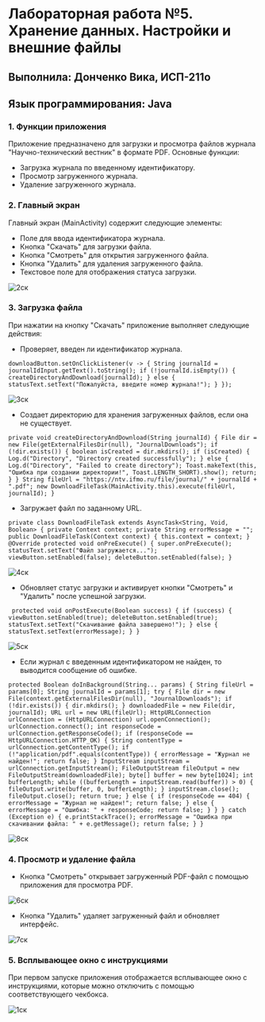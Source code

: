 # Лабораторная работа №5. Хранение данных. Настройки и внешние файлы
## Выполнила: Донченко Вика, ИСП-211о
## Язык программирования: Java

### 1. Функции приложения
Приложение предназначено для загрузки и просмотра файлов журнала "Научно-технический вестник" в формате PDF. Основные функции:
- Загрузка журнала по введенному идентификатору.
- Просмотр загруженного журнала.
- Удаление загруженного журнала.

### 2. Главный экран 
Главный экран (MainActivity) содержит следующие элементы:
- Поле для ввода идентификатора журнала.
- Кнопка "Скачать" для загрузки файла.
- Кнопка "Смотреть" для открытия загруженного файла.
- Кнопка "Удалить" для удаления загруженного файла.
- Текстовое поле для отображения статуса загрузки.

![2ск](https://github.com/user-attachments/assets/a7373363-29d3-493a-a5ff-f1e81b2952ad)

### 3. Загрузка файла
При нажатии на кнопку "Скачать" приложение выполняет следующие действия:
- Проверяет, введен ли идентификатор журнала.
  
`downloadButton.setOnClickListener(v -> {
  String journalId = journalIdInput.getText().toString();
  if (!journalId.isEmpty()) {
  createDirectoryAndDownload(journalId);
  } else {
  statusText.setText("Пожалуйста, введите номер журнала!");
  }
  });`
  
![3ск](https://github.com/user-attachments/assets/6cd2d61b-db22-4e30-bfd0-1074f7d0f021)

- Создает директорию для хранения загруженных файлов, если она не существует.
  
`private void createDirectoryAndDownload(String journalId) {
  File dir = new File(getExternalFilesDir(null), "JournalDownloads");
  if (!dir.exists()) {
  boolean isCreated = dir.mkdirs();
  if (isCreated) {
  Log.d("Directory", "Directory created successfully");
  } else {
  Log.d("Directory", "Failed to create directory");
  Toast.makeText(this, "Ошибка при создании директории!", Toast.LENGTH_SHORT).show();
  return;
  }
  }
  String fileUrl = "https://ntv.ifmo.ru/file/journal/" + journalId + ".pdf";
  new DownloadFileTask(MainActivity.this).execute(fileUrl, journalId);
  }`
- Загружает файл по заданному URL.
  
`private class DownloadFileTask extends AsyncTask<String, Void, Boolean> {
  private Context context;
  private String errorMessage = "";
  public DownloadFileTask(Context context) {
  this.context = context;
  }
  @Override
  protected void onPreExecute() {
  super.onPreExecute();
  statusText.setText("Файл загружается...");
  viewButton.setEnabled(false);
  deleteButton.setEnabled(false);
  }`
  
![4ск](https://github.com/user-attachments/assets/46e5ea5f-9822-4fd6-86a9-16a3e6d18e6c)

- Обновляет статус загрузки и активирует кнопки "Смотреть" и "Удалить" после успешной загрузки.
  
` protected void onPostExecute(Boolean success) {
  if (success) {
  viewButton.setEnabled(true);
  deleteButton.setEnabled(true);
  statusText.setText("Скачивание файла завершено!");
  } else {
  statusText.setText(errorMessage);
  }
  }`
  
![5ск](https://github.com/user-attachments/assets/7e289a88-bf5d-4d2a-b354-61d35ee8ade1)

- Если журнал с введенным идентификатором не найден, то выводится сообщение об ошибке.
  
`protected Boolean doInBackground(String... params) {
  String fileUrl = params[0];
  String journalId = params[1];
  try {
  File dir = new File(context.getExternalFilesDir(null), "JournalDownloads");
  if (!dir.exists()) {
  dir.mkdirs();
  }
  downloadedFile = new File(dir, journalId);
  URL url = new URL(fileUrl);
  HttpURLConnection urlConnection = (HttpURLConnection) url.openConnection();
  urlConnection.connect();
  int responseCode = urlConnection.getResponseCode();
  if (responseCode == HttpURLConnection.HTTP_OK) {
  String contentType = urlConnection.getContentType();
  if (!"application/pdf".equals(contentType)) {
  errorMessage = "Журнал не найден!";
  return false;
  }
  InputStream inputStream = urlConnection.getInputStream();
  FileOutputStream fileOutput = new FileOutputStream(downloadedFile);
  byte[] buffer = new byte[1024];
  int bufferLength;
  while ((bufferLength = inputStream.read(buffer)) > 0) {
  fileOutput.write(buffer, 0, bufferLength);
  }
  inputStream.close();
  fileOutput.close();
  return true;
  } else {
  if (responseCode == 404) {
  errorMessage = "Журнал не найден!";
  return false;
  } else {
  errorMessage = "Ошибка: " + responseCode;
  return false;
  }
  }
  } catch (Exception e) {
  e.printStackTrace();
  errorMessage = "Ошибка при скачивании файла: " + e.getMessage();
  return false;
  }
  }`
  
![8ск](https://github.com/user-attachments/assets/57dbfbe7-f12a-4658-bee5-ccd671a471e4)

### 4. Просмотр и удаление файла
- Кнопка "Смотреть" открывает загруженный PDF-файл с помощью приложения для просмотра PDF.
  
![6ск](https://github.com/user-attachments/assets/0dd70857-3726-4442-bb29-0ceb3c1b2aaf)

- Кнопка "Удалить" удаляет загруженный файл и обновляет интерфейс.
  
![7ск](https://github.com/user-attachments/assets/95de14f6-9c38-40b5-89f4-a3248aabf32f)

### 5.  Всплывающее окно с инструкциями
При первом запуске приложения отображается всплывающее окно с инструкциями, которые можно отключить с помощью соответствующего чекбокса.

![1ск](https://github.com/user-attachments/assets/fd28fb4b-a4da-4a1f-b3cf-74d3944e8b0a)

